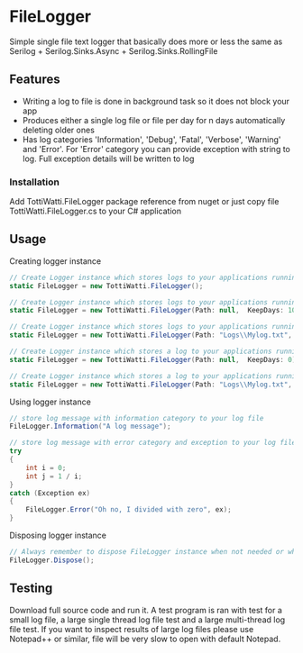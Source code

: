 # FileLogger
Simple single file text logger that basically does more or less the same as Serilog + Serilog.Sinks.Async + Serilog.Sinks.RollingFile

## Features

* Writing a log to file is done in background task so it does not block your app
* Produces either a single log file or file per day for n days automatically deleting older ones
* Has log categories 'Information', 'Debug', 'Fatal', 'Verbose', 'Warning' and 'Error'. For 'Error' category you can provide exception with string to log. Full exception details will be written to log

### Installation

Add TottiWatti.FileLogger package reference from nuget or just copy file TottiWatti.FileLogger.cs to your C# application

## Usage

Creating logger instance 
```C#
// Create Logger instance which stores logs to your applications running directory one log file for each day with name {your-application-name}_{yyyy-MM-dd}.txt retaining default last 31 days logs and automatically deleting older
static FileLogger = new TottiWatti.FileLogger();

// Create Logger instance which stores logs to your applications running directory one log file for each day with name {your-application-name}_{yyyy-MM-dd}.txt retaining last 10 days logs and automatically deleting older
static FileLogger = new TottiWatti.FileLogger(Path: null,  KeepDays: 10);

// Create Logger instance which stores logs to your applications running directory's subdirectory 'Logs' one log file for each day with name MyLog_{yyyy-MM-dd}.txt retaining last 10 days logs and automatically deleting older
static FileLogger = new TottiWatti.FileLogger(Path: "Logs\\Mylog.txt",  KeepDays: 10);

// Create Logger instance which stores a log to your applications running directory one log only with name {your-application-name}.txt replacing old log with same name each time your application is run
static FileLogger = new TottiWatti.FileLogger(Path: null,  KeepDays: 0);

// Create Logger instance which stores a log to your applications running directory's subdirectory 'Logs' one log only with name Mylog.txt replacing old log with same name each time your application is run
static FileLogger = new TottiWatti.FileLogger(Path: "Logs\\Mylog.txt",  KeepDays: 0);
```

Using logger instance 
```C#
// store log message with information category to your log file
FileLogger.Information("A log message");

// store log message with error category and exception to your log file
try
{
    int i = 0;
    int j = 1 / i;
}
catch (Exception ex)
{                
    FileLogger.Error("Oh no, I divided with zero", ex);
}
```

Disposing logger instance 
```C#
// Always remember to dispose FileLogger instance when not needed or when exiting application. Dispose will force remaining log entries to be written from ram buffer to text file before releasing resources
FileLogger.Dispose();
```

## Testing

Download full source code and run it. A test program is ran with test for a small log file, a large single thread log file test and a large multi-thread log file test. If you want to inspect results of large log files please use Notepad++ or similar, file will be very slow to open with default Notepad.



